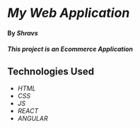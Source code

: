 # _My Web Application_

#### By _**Shravs**_

#### _This project is an Ecommerce Application_

## Technologies Used

* _HTML_
* _CSS_
* _JS_
* _REACT_
* _ANGULAR_

